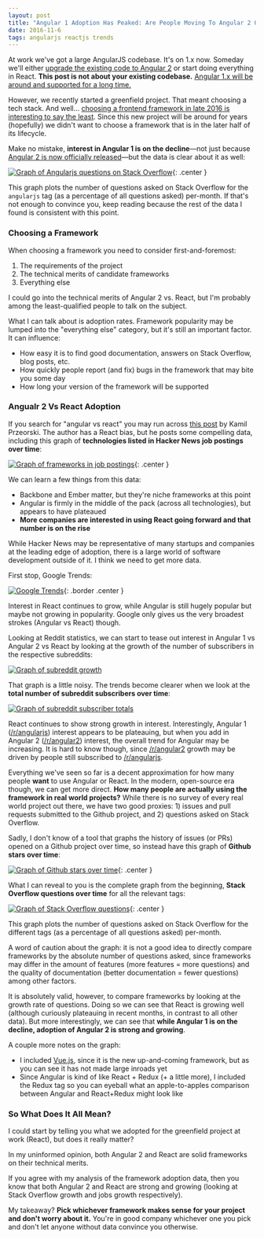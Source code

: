 ```yaml
---
layout: post
title: "Angular 1 Adoption Has Peaked: Are People Moving To Angular 2 Or React?"
date: 2016-11-6
tags: angularjs reactjs trends
---
```


At work we've got a large AngularJS codebase. It's on 1.x now. Someday we'll
either [upgrade the existing code to Angular 2][angular2-upgrade] or start
doing everything in React. __This post is not about your existing codebase.__
[Angular 1.x will be around and supported for a long time.][angular1-support]

However, we recently started a greenfield project. That meant choosing a tech
stack. And well... [choosing a frontend framework in late 2016 is interesting
to say the least][javascript-2016].  Since this new project will be around for
years (hopefully) we didn't want to choose a framework that is in the later
half of its lifecycle.

Make no mistake, __interest in Angular 1 is on the decline__—not just because
[Angular 2 is now officially released][angular-changelog]—but the data is clear
about it as well:

[![Graph of Angularjs questions on Stack Overflow][angular1-peak]][stackoverflow-trends]{: .center }

This graph plots the number of questions asked on Stack Overflow for the
`angularjs` tag (as a percentage of all questions asked) per-month. If that's
not enough to convince you, keep reading because the rest of the data I found
is consistent with this point.

### Choosing a Framework

When choosing a framework you need to consider first-and-foremost:

1. The requirements of the project
2. The technical merits of candidate frameworks
3. Everything else

I could go into the technical merits of Angular 2 vs. React, but I'm probably
among the least-qualified people to talk on the subject.

What I can talk about is adoption rates. Framework popularity may be lumped
into the "everything else" category, but it's still an important factor. It can
influence:

- How easy it is to find good documentation, answers on Stack Overflow, blog
  posts, etc.
- How quickly people report (and fix) bugs in the framework that may bite you
  some day
- How long your version of the framework will be supported

### Angualr 2 Vs React Adoption

If you search for "angular vs react" you may run across [this
post][learn-react-vs-angular] by Kamil Przeorski. The author has a React bias, but he posts some compelling data, including this graph of __technologies listed in Hacker News job postings over time__:

[![Graph of frameworks in job postings][hn-whos-hiring-graph]][hn-whos-hiring]{: .center }

We can learn a few things from this data:

- Backbone and Ember matter, but they're niche frameworks at this point
- Angular is firmly in the middle of the pack (across all technologies), but
  appears to have plateaued
- __More companies are interested in using React going forward and that number
  is on the rise__

While Hacker News may be representative of many startups and companies at the
leading edge of adoption, there is a large world of software development
outside of it. I think we need to get more data.

First stop, Google Trends:

[![Google Trends][google-trends-graph]][google-trends]{: .border .center }

Interest in React continues to grow, while Angular is still hugely popular but
maybe not growing in popularity. Google only gives us the very broadest strokes
(Angular vs React) though.

Looking at Reddit statistics, we can start to tease out interest in Angular 1
vs Angular 2 vs React by looking at the growth of the number of subscribers in
the respective subreddits:

[![Graph of subreddit growth][subreddit-growth-graph]][subreddit-growth]

That graph is a little noisy. The trends become clearer when we look at the
__total number of subreddit subscribers over time__:

[![Graph of subreddit subscriber totals][subreddit-totals-graph]][subreddit-growth]

React continues to show strong growth in interest. Interestingly, Angular 1
([/r/angularjs][r-angularjs]) interest appears to be plateauing, but when you
add in Angular 2 ([/r/angular2][r-angular2]) interest, the overall trend for
Angular may be increasing. It is hard to know though, since
[/r/angular2][r-angular2] growth may be driven by people still subscribed to
[/r/angularjs][r-angularjs].

Everything we've seen so far is a decent approximation for how many people
__want__ to use Angular or React. In the modern, open-source era though, we can
get more direct. __How many people are actually using the framework in real
world projects?__ While there is no survey of every real world project out
there, we have two good proxies: 1) issues and pull requests submitted to the
Github project, and 2) questions asked on Stack Overflow.

Sadly, I don't know of a tool that graphs the history of issues (or PRs) opened
on a Github project over time, so instead have this graph of __Github stars
over time__:

[![Graph of Github stars over time][github-stars-graph]][github-stars]{: .center }

What I can reveal to you is the complete graph from the beginning, __Stack
Overflow questions over time__ for all the relevant tags:

[![Graph of Stack Overflow questions][stackoverflow-trends-graph]][stackoverflow-trends]{: .center }

This graph plots the number of questions asked on Stack Overflow for the
different tags (as a percentage of all questions asked) per-month.

A word of caution about the graph: it is not a good idea to directly compare
frameworks by the absolute number of questions asked, since frameworks may
differ in the amount of features (more features = more questions) and the
quality of documentation (better documentation = fewer questions) among other
factors.

It is absolutely valid, however, to compare frameworks by looking at the growth
rate of questions. Doing so we can see that React is growing well (although
curiously plateauing in recent months, in contrast to all other data). But more
interestingly, we can see that __while Angular 1 is on the decline, adoption of
Angular 2 is strong and growing__.

A couple more notes on the graph:

- I included [Vue.js][vue.js], since it is the new up-and-coming framework, but
  as you can see it has not made large inroads yet
- Since Angular is kind of like React + Redux (+ a little more), I included the
  Redux tag so you can eyeball what an apple-to-apples comparison between
  Angular and React+Redux might look like


### So What Does It All Mean?

I could start by telling you what we adopted for the greenfield project at work
(React), but does it really matter?

In my uninformed opinion, both Angular 2 and React are solid frameworks on
their technical merits.

If you agree with my analysis of the framework adoption data, then you know
that both Angular 2 and React are strong and growing (looking at Stack Overflow
growth and jobs growth respectively).

My takeaway? __Pick whichever framework makes sense for your project and don't
worry about it.__ You're in good company whichever one you pick and don't let
anyone without data convince you otherwise.

[angular-changelog]: https://github.com/angular/angular/blob/master/CHANGELOG.md
[angular1-peak]: /assets/angular1-has-peaked-angular2-vs-react/angular1-peak.png
[angular1-support]: http://stackoverflow.com/a/37037365/27581
[angular2-upgrade]: https://angular.io/docs/ts/latest/guide/upgrade.html
[github-stars]: http://www.timqian.com/star-history/#angular/angular.js&facebook/react
[github-stars-graph]: /assets/angular1-has-peaked-angular2-vs-react/github-stars.png
[google-trends]: https://www.google.com/trends/explore?q=%2Fm%2F0j45p7w,%2Fm%2F012l1vxv
[google-trends-graph]: /assets/angular1-has-peaked-angular2-vs-react/google-trends.png
[hn-whos-hiring]: http://www.ryan-williams.net/hacker-news-hiring-trends/2016/november.html?compare1=AngularJS&compare2=Backbone&compare3=Ember&compare4=React
[hn-whos-hiring-graph]: /assets/angular1-has-peaked-angular2-vs-react/hn-whos-hiring-2016-11.png
[javascript-2016]: https://hackernoon.com/how-it-feels-to-learn-javascript-in-2016-d3a717dd577f#.75ybfocnk
[learn-react-vs-angular]: https://www.quora.com/Should-I-learn-React-or-Angular
[r-angularjs]: https://www.reddit.com/r/angularjs/
[r-angular2]: https://www.reddit.com/r/Angular2/
[stackoverflow-trends]: http://data.stackexchange.com/stackoverflow/query/572979/technology-trends-of-questions-per-tag-per-month
[stackoverflow-trends-graph]: /assets/angular1-has-peaked-angular2-vs-react/stackoverflow-trends.png
[subreddit-growth]: http://redditmetrics.com/r/reactjs#compare=angularjs+angular2
[subreddit-growth-graph]: /assets/angular1-has-peaked-angular2-vs-react/subreddit-growth.png
[subreddit-totals-graph]: /assets/angular1-has-peaked-angular2-vs-react/subreddit-totals.png
[vue.js]: http://vuejs.org/
